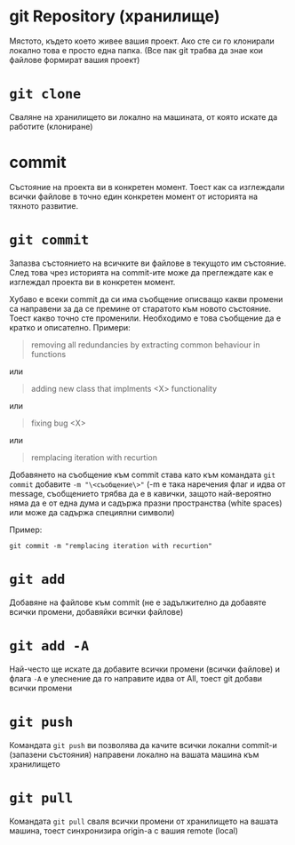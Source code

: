 # git Repository (хранилище)

Мястото, където което живее вашия проект. Ако сте си го клонирали локално това е просто една папка. (Все пак git трабва да знае кои файлове формират вашия проект)

# `git clone`

Сваляне на хранилището ви локално на машината, от която искате да работите (клониране)

# commit

Състояние на проекта ви в конкретен момент. Тоест как са изглеждали всички файлове в точно един конкретен момент от историята на тяхното развитие.

# `git commit`

Запазва състоянието на всичките ви файлове в текущото им състояние. След това чрез историята на commit-ите може да преглеждате как е изглеждал проекта ви в конкретен момент.

Хубаво е всеки commit да си има съобщение описващо какви промени са направени за да се премине от старатото към новото състояние. Тоест какво точно сте променили. Необходимо е това съобщение да е кратко и описателно. Примери:
> removing all redundancies by extracting common behaviour in functions

или

> adding new class that implments \<X\> functionality

или

> fixing bug \<X\>

или

> remplacing iteration with recurtion

Добавянето на съобщение към commit става като към командата `git commit` добавите `-m "\<съобщение\>"` (-m е така наречения флаг и идва от message, съобщението трябва да е в кавички, защото най-вероятно няма да е от една дума и садържа празни пространства (white spaces) или може да садържа специялни символи)

Пример:

`git commit -m "remplacing iteration with recurtion"`

# `git add`

Добавяне на файлове към commit (не е задължително да добавяте всички промени, добавяйки всички файлове)

# `git add -A`

Най-често ще искате да добавите всички промени (всички файлове) и флага `-A` е улеснение да го направите идва от All, тоест git добави всички промени

# `git push`

Командата `git push` ви позволява да качите всички локални commit-и (запазени състояния) направени локално на вашата машина към хранилището

# `git pull`

Командата `git pull` сваля всички промени от хранилището на вашата машина, тоест синхронизира origin-а с вашия remote (local)
